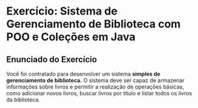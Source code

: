 # Exercício: Sistema de Gerenciamento de Biblioteca com POO e Coleções em Java

## Enunciado do Exercício
Você foi contratado para desenvolver um sistema **simples de gerenciamento de biblioteca.** 
O sistema deve ser capaz de armazenar informações sobre livros e permitir a realização de operações básicas, 
como adicionar novos livros, buscar livros por título e listar todos os livros da biblioteca.

